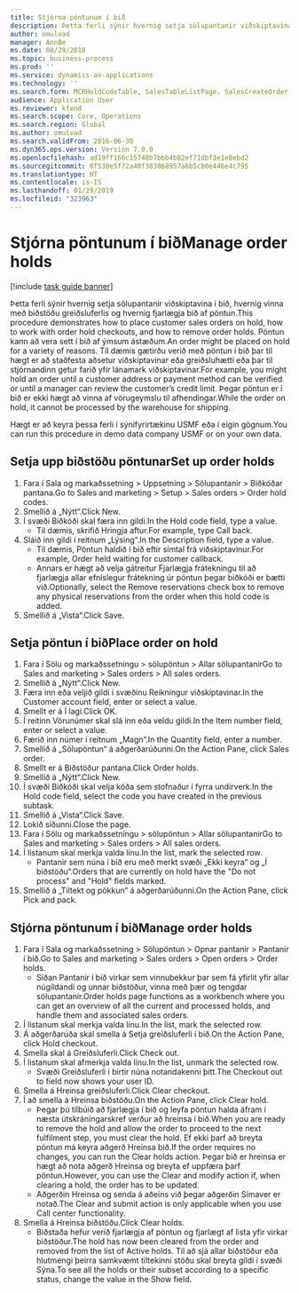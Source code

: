 ```yaml
---
title: Stjórna pöntunum í bið
description: Þetta ferli sýnir hvernig setja sölupantanir viðskiptavina í bið, hvernig vinna með biðstöðu greiðsluferlis og hvernig fjarlægja bið af pöntun.
author: omulvad
manager: AnnBe
ms.date: 08/29/2018
ms.topic: business-process
ms.prod: ''
ms.service: dynamics-ax-applications
ms.technology: ''
ms.search.form: MCRHoldCodeTable, SalesTableListPage, SalesCreateOrder, SalesTable, MCRHoldCodeTrans
audience: Application User
ms.reviewer: kfend
ms.search.scope: Core, Operations
ms.search.region: Global
ms.author: omulvad
ms.search.validFrom: 2016-06-30
ms.dyn365.ops.version: Version 7.0.0
ms.openlocfilehash: ad19ff166c15748b7bbb4b82ef71dbf3e1e8ebd2
ms.sourcegitcommit: 0f530e5f72a40f383868957a6b5cb0e446e4c795
ms.translationtype: HT
ms.contentlocale: is-IS
ms.lasthandoff: 01/29/2019
ms.locfileid: "323963"
---
```

# <a name="manage-order-holds"></a><span data-ttu-id="fed72-103">Stjórna pöntunum í bið</span><span class="sxs-lookup"><span data-stu-id="fed72-103">Manage order holds</span></span>

[!include [task guide banner](../../includes/task-guide-banner.md)]

<span data-ttu-id="fed72-104">Þetta ferli sýnir hvernig setja sölupantanir viðskiptavina í bið, hvernig vinna með biðstöðu greiðsluferlis og hvernig fjarlægja bið af pöntun.</span><span class="sxs-lookup"><span data-stu-id="fed72-104">This procedure demonstrates how to place customer sales orders on hold, how to work with order hold checkouts, and how to remove order holds.</span></span> <span data-ttu-id="fed72-105">Pöntun kann að vera sett í bið af ýmsum ástæðum.</span><span class="sxs-lookup"><span data-stu-id="fed72-105">An order might be placed on hold for a variety of reasons.</span></span> <span data-ttu-id="fed72-106">Til dæmis gætirðu verið með pöntun í bið þar til hægt er að staðfesta aðsetur  viðskiptavinar eða greiðsluhætti eða þar til stjórnandinn getur farið yfir lánamark viðskiptavinar.</span><span class="sxs-lookup"><span data-stu-id="fed72-106">For example, you might hold an order until a customer address or payment method can be verified or until a manager can review the customer’s credit limit.</span></span> <span data-ttu-id="fed72-107">Þegar pöntun er í bið er ekki hægt að vinna af vörugeymslu til afhendingar.</span><span class="sxs-lookup"><span data-stu-id="fed72-107">While the order on hold, it cannot be processed by the warehouse for shipping.</span></span> 

<span data-ttu-id="fed72-108">Hægt er að keyra þessa ferli í sýnifyrirtækinu USMF eða í eigin gögnum.</span><span class="sxs-lookup"><span data-stu-id="fed72-108">You can run this procedure in demo data company USMF or on your own data.</span></span>


## <a name="set-up-order-holds"></a><span data-ttu-id="fed72-109">Setja upp biðstöðu pöntunar</span><span class="sxs-lookup"><span data-stu-id="fed72-109">Set up order holds</span></span>
1. <span data-ttu-id="fed72-110">Fara í Sala og markaðssetning > Uppsetning > Sölupantanir > Biðkóðar pantana.</span><span class="sxs-lookup"><span data-stu-id="fed72-110">Go to Sales and marketing > Setup > Sales orders > Order hold codes.</span></span>
2. <span data-ttu-id="fed72-111">Smellið á „Nýtt“.</span><span class="sxs-lookup"><span data-stu-id="fed72-111">Click New.</span></span>
3. <span data-ttu-id="fed72-112">Í svæði Biðkóði skal færa inn gildi.</span><span class="sxs-lookup"><span data-stu-id="fed72-112">In the Hold code field, type a value.</span></span>
    * <span data-ttu-id="fed72-113">Til dæmis, skrifið Hringja aftur.</span><span class="sxs-lookup"><span data-stu-id="fed72-113">For example, type Call back.</span></span>  
4. <span data-ttu-id="fed72-114">Sláið inn gildi í reitnum „Lýsing“.</span><span class="sxs-lookup"><span data-stu-id="fed72-114">In the Description field, type a value.</span></span>
    * <span data-ttu-id="fed72-115">Til dæmis, Pöntun haldið í bið eftir símtal frá viðskiptavinur.</span><span class="sxs-lookup"><span data-stu-id="fed72-115">For example, Order held waiting for customer callback.</span></span>  
    * <span data-ttu-id="fed72-116">Annars er hægt að velja gátreitur Fjarlægja frátekningu til að fjarlægja allar efnislegur frátekning úr pöntun þegar biðkóði er bætti við.</span><span class="sxs-lookup"><span data-stu-id="fed72-116">Optionally, select the Remove reservations check box to remove any physical reservations from the order when this hold code is added.</span></span>  
5. <span data-ttu-id="fed72-117">Smellið á „Vista“.</span><span class="sxs-lookup"><span data-stu-id="fed72-117">Click Save.</span></span>

## <a name="place-order-on-hold"></a><span data-ttu-id="fed72-118">Setja pöntun í bið</span><span class="sxs-lookup"><span data-stu-id="fed72-118">Place order on hold</span></span>
1. <span data-ttu-id="fed72-119">Fara í Sölu og markaðssetningu > sölupöntun > Allar sölupantanir</span><span class="sxs-lookup"><span data-stu-id="fed72-119">Go to Sales and marketing > Sales orders > All sales orders.</span></span>
2. <span data-ttu-id="fed72-120">Smellið á „Nýtt“.</span><span class="sxs-lookup"><span data-stu-id="fed72-120">Click New.</span></span>
3. <span data-ttu-id="fed72-121">Færa inn eða veljið gildi í svæðinu Reikningur viðskiptavinar.</span><span class="sxs-lookup"><span data-stu-id="fed72-121">In the Customer account field, enter or select a value.</span></span>
4. <span data-ttu-id="fed72-122">Smellt er á Í lagi.</span><span class="sxs-lookup"><span data-stu-id="fed72-122">Click OK.</span></span>
5. <span data-ttu-id="fed72-123">Í reitinn Vörunúmer skal slá inn eða veldu gildi.</span><span class="sxs-lookup"><span data-stu-id="fed72-123">In the Item number field, enter or select a value.</span></span>
6. <span data-ttu-id="fed72-124">Færið inn númer í reitnum „Magn“.</span><span class="sxs-lookup"><span data-stu-id="fed72-124">In the Quantity field, enter a number.</span></span>
7. <span data-ttu-id="fed72-125">Smellið á „Sölupöntun“ á aðgerðarúðunni.</span><span class="sxs-lookup"><span data-stu-id="fed72-125">On the Action Pane, click Sales order.</span></span>
8. <span data-ttu-id="fed72-126">Smellt er á Biðstöður pantana.</span><span class="sxs-lookup"><span data-stu-id="fed72-126">Click Order holds.</span></span>
9. <span data-ttu-id="fed72-127">Smellið á „Nýtt“.</span><span class="sxs-lookup"><span data-stu-id="fed72-127">Click New.</span></span>
10. <span data-ttu-id="fed72-128">Í svæði Biðkóði skal velja kóða sem stofnaður í fyrra undirverk.</span><span class="sxs-lookup"><span data-stu-id="fed72-128">In the Hold code field, select the code you have created in the previous subtask.</span></span>
11. <span data-ttu-id="fed72-129">Smellið á „Vista“.</span><span class="sxs-lookup"><span data-stu-id="fed72-129">Click Save.</span></span>
12. <span data-ttu-id="fed72-130">Lokið síðunni.</span><span class="sxs-lookup"><span data-stu-id="fed72-130">Close the page.</span></span>
13. <span data-ttu-id="fed72-131">Fara í Sölu og markaðssetningu > sölupöntun > Allar sölupantanir</span><span class="sxs-lookup"><span data-stu-id="fed72-131">Go to Sales and marketing > Sales orders > All sales orders.</span></span>
14. <span data-ttu-id="fed72-132">Í listanum skal merkja valda línu.</span><span class="sxs-lookup"><span data-stu-id="fed72-132">In the list, mark the selected row.</span></span>
    * <span data-ttu-id="fed72-133">Pantanir sem núna í bið eru með merkt svæði „Ekki keyra“ og „Í biðstöðu“.</span><span class="sxs-lookup"><span data-stu-id="fed72-133">Orders that are currently on hold have the "Do not process" and "Hold" fields marked.</span></span>    
15. <span data-ttu-id="fed72-134">Smellið á „Tiltekt og pökkun“ á aðgerðarúðunni.</span><span class="sxs-lookup"><span data-stu-id="fed72-134">On the Action Pane, click Pick and pack.</span></span>

## <a name="manage-order-holds"></a><span data-ttu-id="fed72-135">Stjórna pöntunum í bið</span><span class="sxs-lookup"><span data-stu-id="fed72-135">Manage order holds</span></span>
1. <span data-ttu-id="fed72-136">Fara í Sala og markaðssetning > Sölupöntun > Opnar pantanir > Pantanir í bið.</span><span class="sxs-lookup"><span data-stu-id="fed72-136">Go to Sales and marketing > Sales orders > Open orders > Order holds.</span></span>
    * <span data-ttu-id="fed72-137">Síðan Pantanir í bið virkar sem vinnubekkur þar sem fá yfirlit yfir allar núgildandi og unnar biðstöður, vinna með þær og tengdar sölupantanir.</span><span class="sxs-lookup"><span data-stu-id="fed72-137">Order holds page functions as a workbench where you can get an overview of all the current and processed holds, and handle them and associated sales orders.</span></span>      
2. <span data-ttu-id="fed72-138">Í listanum skal merkja valda línu.</span><span class="sxs-lookup"><span data-stu-id="fed72-138">In the list, mark the selected row.</span></span>
3. <span data-ttu-id="fed72-139">Á aðgerðarúða skal smella á Setja greiðsluferli í bið.</span><span class="sxs-lookup"><span data-stu-id="fed72-139">On the Action Pane, click Hold checkout.</span></span>
4. <span data-ttu-id="fed72-140">Smella skal á Greiðsluferli.</span><span class="sxs-lookup"><span data-stu-id="fed72-140">Click Check out.</span></span>
5. <span data-ttu-id="fed72-141">Í listanum skal afmerkja valda línu.</span><span class="sxs-lookup"><span data-stu-id="fed72-141">In the list, unmark the selected row.</span></span>
    * <span data-ttu-id="fed72-142">Svæði Greiðsluferli í birtir núna notandakenni þitt.</span><span class="sxs-lookup"><span data-stu-id="fed72-142">The Checkout out to field now shows your user ID.</span></span>   
6. <span data-ttu-id="fed72-143">Smella á Hreinsa greiðsluferli.</span><span class="sxs-lookup"><span data-stu-id="fed72-143">Click Clear checkout.</span></span>
7. <span data-ttu-id="fed72-144">Í að smella á Hreinsa biðstöðu.</span><span class="sxs-lookup"><span data-stu-id="fed72-144">On the Action Pane, click Clear hold.</span></span>
    * <span data-ttu-id="fed72-145">Þegar þú tilbúið að fjarlægja í bið og leyfa pöntun halda áfram í næsta útskráningarskref verður að hreinsa í bið.</span><span class="sxs-lookup"><span data-stu-id="fed72-145">When you are ready to remove the hold and allow the order to proceed to the next fulfilment step, you must clear the hold.</span></span> <span data-ttu-id="fed72-146">Ef ekki þarf að breyta pöntun má keyra aðgerð Hreinsa bið.</span><span class="sxs-lookup"><span data-stu-id="fed72-146">If the order requires no changes, you can run the Clear holds action.</span></span> <span data-ttu-id="fed72-147">Þegar bið er hreinsa er hægt að nota aðgerð Hreinsa og breyta ef uppfæra þarf pöntun.</span><span class="sxs-lookup"><span data-stu-id="fed72-147">However, you can use the Clear and modify action if, when clearing a hold, the order has to be updated.</span></span>      
    * <span data-ttu-id="fed72-148">Aðgerðin Hreinsa og senda á aðeins við þegar aðgerðin Símaver er notað.</span><span class="sxs-lookup"><span data-stu-id="fed72-148">The Clear and submit action is only applicable when you use Call center functionality.</span></span>  
8. <span data-ttu-id="fed72-149">Smella á Hreinsa biðstöðu.</span><span class="sxs-lookup"><span data-stu-id="fed72-149">Click Clear holds.</span></span>
    * <span data-ttu-id="fed72-150">Biðstaða hefur verið fjarlægja af pöntun og fjarlægt af lista yfir virkar biðstöður.</span><span class="sxs-lookup"><span data-stu-id="fed72-150">The hold has now been cleared from the order and removed from the list of Active holds.</span></span> <span data-ttu-id="fed72-151">Til að sjá allar biðstöður eða hlutmengi þeirra samkvæmt tiltekinni stöðu skal breyta gildi í svæði Sýna.</span><span class="sxs-lookup"><span data-stu-id="fed72-151">To see all the holds or their subset according to a specific status, change the value in the Show field.</span></span>     

